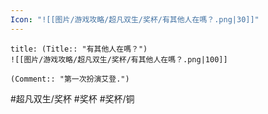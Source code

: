 ```yaml
---
Icon: "![[图片/游戏攻略/超凡双生/奖杯/有其他人在嗎？.png|30]]"
---
```

```ad-common-bronze-trophy
title: (Title:: "有其他人在嗎？")
![[图片/游戏攻略/超凡双生/奖杯/有其他人在嗎？.png|100]]

(Comment:: "第一次扮演艾登.")
```

#超凡双生/奖杯 #奖杯 #奖杯/铜
